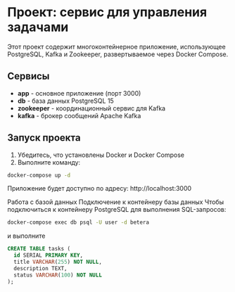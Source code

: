 # Проект: сервис для управления задачами

Этот проект содержит многоконтейнерное приложение, использующее PostgreSQL, Kafka и Zookeeper, развертываемое через Docker Compose.

## Сервисы

- **app** - основное приложение (порт 3000)
- **db** - база данных PostgreSQL 15
- **zookeeper** - координационный сервис для Kafka
- **kafka** - брокер сообщений Apache Kafka

## Запуск проекта

1. Убедитесь, что установлены Docker и Docker Compose
2. Выполните команду:
```bash
docker-compose up -d
```
Приложение будет доступно по адресу: http://localhost:3000

Работа с базой данных
Подключение к контейнеру базы данных
Чтобы подключиться к контейнеру PostgreSQL для выполнения SQL-запросов:


```bash
docker-compose exec db psql -U user -d betera
```

и выполните
```sql
CREATE TABLE tasks (
  id SERIAL PRIMARY KEY,
  title VARCHAR(255) NOT NULL,
  description TEXT,
  status VARCHAR(100) NOT NULL
);
```



